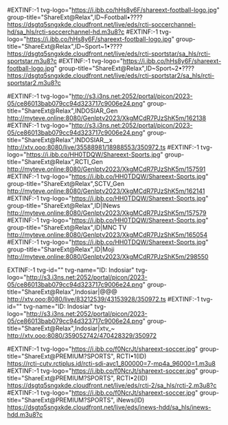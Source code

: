 #EXTINF:-1 tvg-logo="https://i.ibb.co/hHs8y6F/shareext-football-logo.jpg" group-title="ShareExt@Relax",ID~Football•????	
https://dsgtq5sngxkde.cloudfront.net/live/eds/rcti-soccerchannel-hd/sa_hls/rcti-soccerchannel-hd.m3u8?c
#EXTINF:-1 tvg-logo="https://i.ibb.co/hHs8y6F/shareext-football-logo.jpg" group-title="ShareExt@Relax",ID~Sport~1•????	
https://dsgtq5sngxkde.cloudfront.net/live/eds/rcti-sportstar/sa_hls/rcti-sportstar.m3u8?c
#EXTINF:-1 tvg-logo="https://i.ibb.co/hHs8y6F/shareext-football-logo.jpg" group-title="ShareExt@Relax",ID~Sport~2•????	
https://dsgtq5sngxkde.cloudfront.net/live/eds/rcti-sportstar2/sa_hls/rcti-sportstar2.m3u8?c


#EXTINF:-1  tvg-logo="http://s3.i3ns.net:2052/portal/picon/2023-05/ce86013bab079cc94d323717c9006e24.png" group-title="ShareExt@Relax",INDOSIAR_Gen
http://myteve.online:8080/GenIptv2023/XkgMCdR7PJzShK5m/162138
#EXTINF:-1  tvg-logo="http://s3.i3ns.net:2052/portal/picon/2023-05/ce86013bab079cc94d323717c9006e24.png" group-title="ShareExt@Relax",INDOSIAR__x
http://xtv.ooo:8080/live/35588981/18988553/350972.ts
#EXTINF:-1  tvg-logo="https://i.ibb.co/HH0TDQW/Shareext-Sports.jpg" group-title="ShareExt@Relax",RCTI_Gen
http://myteve.online:8080/GenIptv2023/XkgMCdR7PJzShK5m/157591
#EXTINF:-1  tvg-logo="https://i.ibb.co/HH0TDQW/Shareext-Sports.jpg" group-title="ShareExt@Relax",SCTV_Gen
http://myteve.online:8080/GenIptv2023/XkgMCdR7PJzShK5m/162141
#EXTINF:-1  tvg-logo="https://i.ibb.co/HH0TDQW/Shareext-Sports.jpg" group-title="ShareExt@Relax",ID|INews
http://myteve.online:8080/GenIptv2023/XkgMCdR7PJzShK5m/157579
#EXTINF:-1  tvg-logo="https://i.ibb.co/HH0TDQW/Shareext-Sports.jpg" group-title="ShareExt@Relax",ID|MNC TV
http://myteve.online:8080/GenIptv2023/XkgMCdR7PJzShK5m/165054
#EXTINF:-1  tvg-logo="https://i.ibb.co/HH0TDQW/Shareext-Sports.jpg" group-title="ShareExt@Relax",ID|Moji
http://myteve.online:8080/GenIptv2023/XkgMCdR7PJzShK5m/298550

EXTINF:-1 tvg-id="" tvg-name="ID: Indosiar" tvg-logo="http://s3.i3ns.net:2052/portal/picon/2023-05/ce86013bab079cc94d323717c9006e24.png" group-title="ShareExt@Relax",Indosiar|@@@
http://xtv.ooo:8080/live/83212539/43153928/350972.ts
#EXTINF:-1 tvg-id="" tvg-name="ID: Indosiar" tvg-logo="http://s3.i3ns.net:2052/portal/picon/2023-05/ce86013bab079cc94d323717c9006e24.png" group-title="ShareExt@Relax",Indosiar|xtv_~
http://xtv.ooo:8080/359052742/470428329/350972

#EXTINF:-1 tvg-logo="https://i.ibb.co/f0NcrJt/shareext-soccer.jpg" group-title="ShareExt@PREMIUM?SPORTS", RCTI•1(ID)	
https://rcti-cutv.rctiplus.id/rcti-sdi-avc1_800000=7-mp4a_96000=1.m3u8
#EXTINF:-1 tvg-logo="https://i.ibb.co/f0NcrJt/shareext-soccer.jpg" group-title="ShareExt@PREMIUM?SPORTS", RCTI•2(ID)	
https://dsgtq5sngxkde.cloudfront.net/live/eds/rcti-2/sa_hls/rcti-2.m3u8?c
#EXTINF:-1 tvg-logo="https://i.ibb.co/f0NcrJt/shareext-soccer.jpg" group-title="ShareExt@PREMIUM?SPORTS", iNews(ID)
https://dsgtq5sngxkde.cloudfront.net/live/eds/inews-hdd/sa_hls/inews-hdd.m3u8?c
